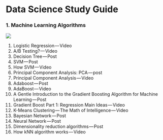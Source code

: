 # Data Science Study Guide

### 1. Machine Learning Algorithms
![](https://i2.wp.com/cdn-images-1.medium.com/max/1600/1*oiNFIC0EJdnEiMkIAhrf1Q.jpeg?w=893&ssl=1)

1. Logistic Regression — Video
2. A/B Testing? — Video
3. Decision Tree — Post
4. SVM — Post
5. How SVM — Video
6. Principal Component Analysis: PCA — post
7. Principal Component Analysis — Video
8. Adaboost — Post
9. AdaBoost — Video
10. A Gentle Introduction to the Gradient Boosting Algorithm for Machine Learning — Post
11. Gradient Boost Part 1: Regression Main Ideas — Video
12. K-Means Clustering — The Math of Intelligence — Video
13. Bayesian Network — Post
14. Neural Network — Post
15. Dimensionality reduction algorithms — Post
16. How kNN algorithm works — Video
